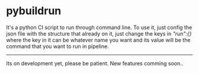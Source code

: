 # pybuildrun
It's a python CI script to run through command line.
To use it, just config the json file with the structure that already on it, just change the keys in *"run":{}* where the key in it can be whatever name you want and its value will be the command that you want to run in pipeline.


*******************

Its on development yet, please be patient.
New features comming soon..
